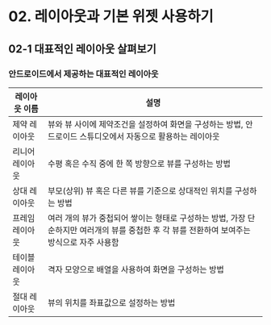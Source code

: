 # 02. 레이아웃과 기본 위젯 사용하기

## 02-1 대표적인 레이아웃 살펴보기

### 안드로이드에서 제공하는 대표적인 레이아웃

| 레이아웃 이름   | 설명                                                         |
| --------------- | ------------------------------------------------------------ |
| 제약 레이아웃   | 뷰와 뷰 사이에 제약조건을 설정하여 화면을 구성하는 방법, 안드로이드 스튜디오에서 자동으로 활용하는 레이아웃 |
| 리니어 레이아웃 | 수평 혹은 수직 중에 한 쪽 방향으로 뷰를 구성하는 방법        |
| 상대 레이아웃   | 부모(상위) 뷰 혹은 다른 뷰를 기준으로 상대적인 위치를 구성하는 방법 |
| 프레임 레이아웃 | 여러 개의 뷰가 중첩되어 쌓이는 형태로 구성하는 방법, 가장 단순하지만 여러개의 뷰를 중첩한 후 각 뷰를 전환하여 보여주는 방식으로 자주 사용함 |
| 테이블 레이아웃 | 격자 모양으로 배열을 사용하여 화면을 구성하는 방법           |
| 절대 레이아웃   | 뷰의 위치를 좌표값으로 설정하는 방법                         |

